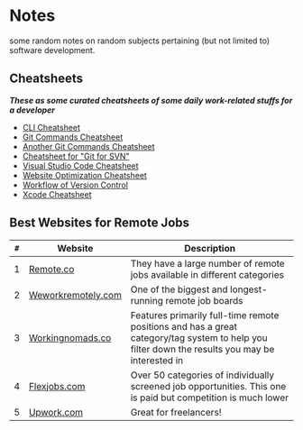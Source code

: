 # Notes
some random notes on random subjects pertaining (but not limited to) software development.

## Cheatsheets

**_These as some curated cheatsheets of some daily work-related stuffs for a developer_**

* [CLI Cheatsheet](cheatsheets/CLI-cheat-sheet.pdf)
* [Git Commands Cheatsheet](cheatsheets/Git-Cheatsheet.pdf)
* [Another Git Commands Cheatsheet](cheatsheets/git-cheatsheet-EN-white.pdf)
* [Cheatsheet for "Git for SVN"](cheatsheets/git-for-subversion-cheat-sheet.pdf)
* [Visual Studio Code Cheatsheet](cheatsheets/vs-code_cheat-sheet_windows.pdf)
* [Website Optimization Cheatsheet](cheatsheets/website_optimization-cheat-sheet.pdf)
* [Workflow of Version Control](cheatsheets/workflow-of-version-control.pdf)
* [Xcode Cheatsheet](cheatsheets/xcode-cheat-sheet.pdf)

## Best Websites for Remote Jobs
`#` | Website | Description
---|---|---
1|[Remote.co](https://weworkremotely.com/) | They have a large number of remote jobs available in different categories
2|[Weworkremotely.com](https://weworkremotely.com) | One of the biggest and longest-running remote job boards
3|[Workingnomads.co](https://www.workingnomads.co/jobs) | Features primarily full-time remote positions and has a great category/tag system to help you filter down the results you may be interested in
4|[Flexjobs.com](https://www.flexjobs.com/) | Over 50 categories of individually screened job opportunities. This one is paid but competition is much lower
5|[Upwork.com](https://www.upwork.com/) | Great for freelancers!